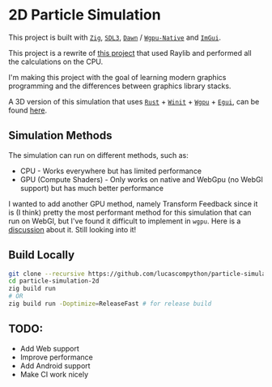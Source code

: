 # 2D Particle Simulation
This project is built with [`Zig`](https://ziglang.org/), [`SDL3`](https://github.com/libsdl-org/SDL), [`Dawn`](https://github.com/google/dawn) / [`Wgpu-Native`](https://github.com/gfx-rs/wgpu-native) and [`ImGui`](https://github.com/ocornut/imgui).

This project is a rewrite of [this project](https://github.com/lucascompython/particles) that used Raylib and performed all the calculations on the CPU.

I'm making this project with the goal of learning modern graphics programming and the differences between graphics library stacks.

A 3D version of this simulation that uses [`Rust`](https://www.rust-lang.org/) + [`Winit`](https://github.com/rust-windowing/winit) + [`Wgpu`](https://github.com/gfx-rs/wgpu) + [`Egui`](https://github.com/emilk/egui), can be found [here](https://github.com/lucascompython/particle-simulation-3d).

## Simulation Methods
The simulation can run on different methods, such as:
- CPU - Works everywhere but has limited performance
- GPU (Compute Shaders) - Only works on native and WebGpu (no WebGl support) but has much better performance

I wanted to add another GPU method, namely Transform Feedback since it is (I think) pretty the most performant method for this simulation that can run on WebGl, but I've found it difficult to implement in `wgpu`. Here is a [discussion](https://github.com/gfx-rs/wgpu/discussions/7601) about it. Still looking into it!

## Build Locally

```bash
git clone --recursive https://github.com/lucascompython/particle-simulation-2d.git
cd particle-simulation-2d
zig build run
# OR
zig build run -Doptimize=ReleaseFast # for release build
```

## TODO:
- Add Web support
- Improve performance
- Add Android support
- Make CI work nicely
